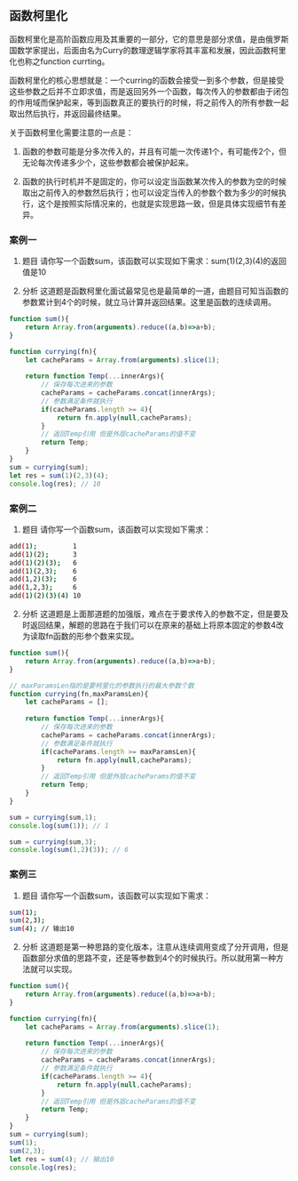 ## 函数柯里化
函数柯里化是高阶函数应用及其重要的一部分，它的意思是部分求值，是由俄罗斯国数学家提出，后面由名为Curry的数理逻辑学家将其丰富和发展，因此函数柯里化也称之function currting。

函数柯里化的核心思想就是：一个curring的函数会接受一到多个参数，但是接受这些参数之后并不立即求值，而是返回另外一个函数，每次传入的参数都由于闭包的作用域而保护起来，等到函数真正的要执行的时候，将之前传入的所有参数一起取出然后执行，并返回最终结果。

关于函数柯里化需要注意的一点是：
1. 函数的参数可能是分多次传入的，并且有可能一次传递1个，有可能传2个，但无论每次传递多少个，这些参数都会被保护起来。

2. 函数的执行时机并不是固定的，你可以设定当函数某次传入的参数为空的时候取出之前传入的参数然后执行；也可以设定当传入的参数个数为多少的时候执行，这个是按照实际情况来的，也就是实现思路一致，但是具体实现细节有差异。


### 案例一
1. 题目
请你写一个函数sum，该函数可以实现如下需求：sum(1)(2,3)(4)的返回值是10

2. 分析
这道题是函数柯里化面试最常见也是最简单的一道，由题目可知当函数的参数累计到4个的时候，就立马计算并返回结果。这里是函数的连续调用。
```js
function sum(){
	return Array.from(arguments).reduce((a,b)=>a+b);
}

function currying(fn){
	let cacheParams = Array.from(arguments).slice(1);
	
	return function Temp(...innerArgs){
		// 保存每次进来的参数
		cacheParams = cacheParams.concat(innerArgs);
		// 参数满足条件就执行
		if(cacheParams.length >= 4){
			return fn.apply(null,cacheParams);
		}
		// 返回Temp引用 但是外层cacheParams的值不变
		return Temp;
	}
}
sum = currying(sum);
let res = sum(1)(2,3)(4);
console.log(res); // 10
```

### 案例二
1. 题目
请你写一个函数sum，该函数可以实现如下需求：
```bash
add(1);         1
add(1)(2);      3
add(1)(2)(3);   6
add(1)(2,3);    6
add(1,2)(3);    6
add(1,2,3);     6
add(1)(2)(3)(4) 10
```

2. 分析
这道题是上面那道题的加强版，难点在于要求传入的参数不定，但是要及时返回结果，解题的思路在于我们可以在原来的基础上将原本固定的参数4改为读取fn函数的形参个数来实现。

```js
function sum(){
	return Array.from(arguments).reduce((a,b)=>a+b);
}

// maxParamsLen指的是要柯里化的参数执行的最大参数个数
function currying(fn,maxParamsLen){
	let cacheParams = [];
	
	return function Temp(...innerArgs){
		// 保存每次进来的参数
		cacheParams = cacheParams.concat(innerArgs);
		// 参数满足条件就执行
		if(cacheParams.length >= maxParamsLen){
			return fn.apply(null,cacheParams);
		}
		// 返回Temp引用 但是外层cacheParams的值不变
		return Temp;
	}
}

sum = currying(sum,1);
console.log(sum(1)); // 1

sum = currying(sum,3);
console.log(sum(1,2)(3)); // 6
```

### 案例三
1. 题目
请你写一个函数sum，该函数可以实现如下需求：
```bash
sum(1);
sum(2,3);
sum(4); // 输出10
```


2. 分析
这道题是第一种思路的变化版本，注意从连续调用变成了分开调用，但是函数部分求值的思路不变，还是等参数到4个的时候执行。所以就用第一种方法就可以实现。
```js
function sum(){
	return Array.from(arguments).reduce((a,b)=>a+b);
}

function currying(fn){
	let cacheParams = Array.from(arguments).slice(1);
	
	return function Temp(...innerArgs){
		// 保存每次进来的参数
		cacheParams = cacheParams.concat(innerArgs);
		// 参数满足条件就执行
		if(cacheParams.length >= 4){
			return fn.apply(null,cacheParams);
		}
		// 返回Temp引用 但是外层cacheParams的值不变
		return Temp;
	}
}
sum = currying(sum);
sum(1);
sum(2,3);
let res = sum(4); // 输出10
console.log(res);
```